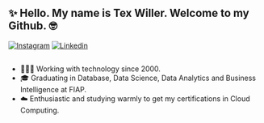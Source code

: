 ## ✨ Hello. My name is Tex Willer. Welcome to my Github. 🤓

<div>
  <a href="https://www.instagram.com/tex.willer" target="_blank"><img src="https://img.shields.io/badge/-Instagram-red?style=flat&logo=instagram&logoColor=white" alt="Instagram" /></a>
  <a href="https://www.linkedin.com/in/itexwiller/" target="_blank"><img src="https://img.shields.io/badge/LinkedIn-blue?style=flat&logo=linkedin&labelColor=blue" alt="Linkedin" /></a>
  </a>
</div>

##

<ul>
  <li>👨🏻‍💻 Working with technology since 2000.</li>
  <li>🎓 Graduating in Database, Data Science, Data Analytics and Business Intelligence at FIAP.</li>
  <li>☁️ Enthusiastic and studying warmly to get my certifications in Cloud Computing.</li>
</ul>

 ##
 
 
